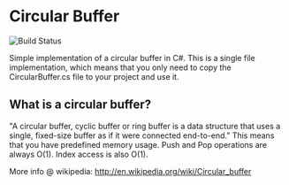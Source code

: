 # Circular Buffer

![Build Status](https://github.com/joaoportela/CircullarBuffer-CSharp/workflows/.NET%20Core/badge.svg)

Simple implementation of a circular buffer in C#.
This is a single file implementation, which means that you only need to copy 
the CircularBuffer.cs file to your project and use it.

## What is a circular buffer? 

"A circular buffer, cyclic buffer or ring buffer is a data structure 
that uses a single, fixed-size buffer as if it were connected end-to-end."
This means that you have predefined memory usage. Push and Pop operations 
are always O(1). Index access is also O(1).

More info @ wikipedia: http://en.wikipedia.org/wiki/Circular_buffer
